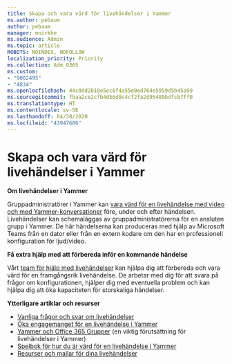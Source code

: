 ```yaml
---
title: Skapa och vara värd för livehändelser i Yammer
ms.author: pebaum
author: pebaum
manager: mnirkhe
ms.audience: Admin
ms.topic: article
ROBOTS: NOINDEX, NOFOLLOW
localization_priority: Priority
ms.collection: Adm_O365
ms.custom:
- "9002495"
- "4834"
ms.openlocfilehash: 44c0dd2010e5ec6f4a55e0ed764e5959d5b45a99
ms.sourcegitcommit: fbaa2ce2cfb4d56d8c4cf2fa2d95489bdfcb7ff0
ms.translationtype: HT
ms.contentlocale: sv-SE
ms.lasthandoff: 04/30/2020
ms.locfileid: "43947686"
---
```

# <a name="create-and-run-live-events-in-yammer"></a>Skapa och vara värd för livehändelser i Yammer

**Om livehändelser i Yammer**

Gruppadministratörer i Yammer kan [vara värd för en livehändelse med video och med Yammer-konversationer](https://docs.microsoft.com/yammer/manage-yammer-groups/yammer-live-events) före, under och efter händelsen. Livehändelser kan schemaläggas av gruppadministratörerna för en ansluten grupp i Yammer. De här händelserna kan produceras med hjälp av Microsoft Teams från en dator eller från en extern kodare om den har en professionell konfiguration för ljud/video.

**Få extra hjälp med att förbereda inför en kommande händelse**

Vårt [team för hjälp med livehändelser](https://aka.ms/AA87gbh) kan hjälpa dig att förbereda och vara värd för en framgångsrik livehändelse. De arbetar med dig för att svara på frågor om konfigurationen, hjälper dig med eventuella problem och kan hjälpa dig att öka kapaciteten för storskaliga händelser.

**Ytterligare artiklar och resurser**

- [Vanliga frågor och svar om livehändelser](https://support.office.com/article/43bbd59d-a734-4c8f-923d-6a239d137d34)
- [Öka engagemanget för en livehändelse i Yammer](https://support.office.com/article/drive-engagement-in-a-yammer-live-event-c0244ad8-6dcb-419c-add9-2e4a00543412?ui=en-US&rs=en-US&ad=US)
- [Yammer och Office 365 Grupper](https://docs.microsoft.com/yammer/manage-yammer-groups/yammer-and-office-365-groups) (en viktig förutsättning för livehändelser i Yammer)
- [Spelbok för hur du är värd för en livehändelse i Yammer](https://aka.ms/LiveEventsinYammerplaybook)
- [Resurser och mallar för dina livehändelser](https://aka.ms/LiveEventYammerTemplates)
